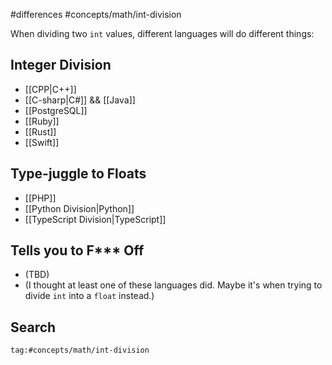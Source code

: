 #differences #concepts/math/int-division

When dividing two `int` values, different languages will do different things:
## Integer Division
- [[CPP|C++]]
- [[C-sharp|C#]] && [[Java]]
- [[PostgreSQL]]
- [[Ruby]]
- [[Rust]]
- [[Swift]]
## Type-juggle to Floats
- [[PHP]]
- [[Python Division|Python]]
- [[TypeScript Division|TypeScript]]
## Tells you to F*** Off
- (TBD)
- (I thought at least one of these languages did. Maybe it's when trying to divide `int` into a `float` instead.)
## Search
```query
tag:#concepts/math/int-division
```